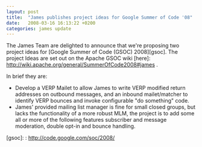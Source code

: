 ```yaml
---
layout: post
title:  "James publishes project ideas for Google Summer of Code '08"
date:   2008-03-16 16:13:22 +0200
categories: james update
---
```


The James Team are delighted to announce that we're proposing two project ideas for
[Google Summer of Code (GSOC) 2008][gsoc]. The project Ideas are set out on the Apache GSOC
wiki [here]: http://wiki.apache.org/general/SummerOfCode2008#james .

In brief they are:

 - Develop a VERP Mailet to allow James to write VERP modified return addresses on outbound messages, and an inbound mailet/matcher
 to identify VERP bounces and invoke configurable "do something" code.
 - James' provided mailing list manager is fine for small closed groups, but lacks the functionality of a more robust MLM,
 the project is to add some all or more of the following features subscriber and message moderation, double opt-in and bounce handling.

[gsoc]: : http://code.google.com/soc/2008/

